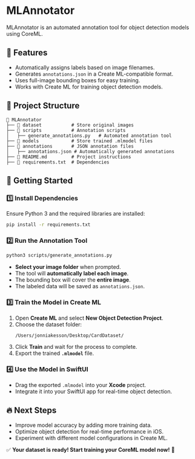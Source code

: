 # MLAnnotator

MLAnnotator is an automated annotation tool for object detection models using CoreML.

## 📌 Features
- Automatically assigns labels based on image filenames.
- Generates `annotations.json` in a Create ML-compatible format.
- Uses full-image bounding boxes for easy training.
- Works with Create ML for training object detection models.

## 📂 Project Structure
```
📂 MLAnnotator
├── 📂 dataset           # Store original images
├── 📂 scripts           # Annotation scripts
│   ├── generate_annotations.py   # Automated annotation tool
├── 📂 models            # Store trained .mlmodel files
├── 📂 annotations       # JSON annotation files
│   ├── annotations.json # Automatically generated annotations
├── 📄 README.md         # Project instructions
├── 📄 requirements.txt  # Dependencies
```

## 🚀 Getting Started
### 1️⃣ Install Dependencies
Ensure Python 3 and the required libraries are installed:
```bash
pip install -r requirements.txt
```

### 2️⃣ Run the Annotation Tool
```bash
python3 scripts/generate_annotations.py
```
- **Select your image folder** when prompted.
- The tool will **automatically label each image**.
- The bounding box will cover the **entire image**.
- The labeled data will be saved as `annotations.json`.

### 3️⃣ Train the Model in Create ML
1. Open **Create ML** and select **New Object Detection Project**.
2. Choose the dataset folder:
   ```bash
   /Users/jonniakesson/Desktop/CardDataset/
   ```
3. Click **Train** and wait for the process to complete.
4. Export the trained **`.mlmodel`** file.

### 4️⃣ Use the Model in SwiftUI
- Drag the exported `.mlmodel` into your **Xcode** project.
- Integrate it into your SwiftUI app for real-time object detection.

## 🔥 Next Steps
- Improve model accuracy by adding more training data.
- Optimize object detection for real-time performance in iOS.
- Experiment with different model configurations in Create ML.

✅ **Your dataset is ready! Start training your CoreML model now!** 🚀
